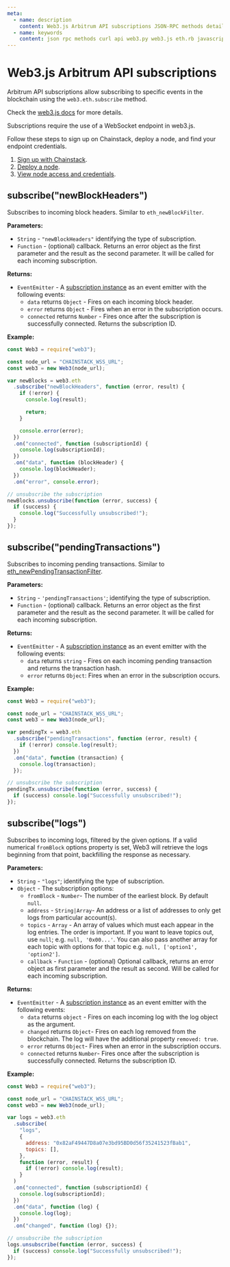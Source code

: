 ```yaml
---
meta:
  - name: description
    content: Web3.js Arbitrum API subscriptions JSON-RPC methods details and code examples.
  - name: keywords
    content: json rpc methods curl api web3.py web3.js eth.rb javascript python ruby Arbitrum
---
```


# Web3.js Arbitrum API subscriptions

Arbitrum API subscriptions allow subscribing to specific events in the blockchain using the `web3.eth.subscribe` method.

Check the [web3.js docs](https://web3js.readthedocs.io/en/v1.2.11/web3-eth-subscribe.html) for more details.

Subscriptions require the use of a WebSocket endpoint in web3.js.

Follow these steps to sign up on Chainstack, deploy a node, and find your endpoint credentials.

1. <a href="https://console.chainstack.com/user/account/create" target="_blank">Sign up with Chainstack</a>.
1. [Deploy a node](/platform/join-a-public-network#join-an-arbitrum-network).
1. [View node access and credentials](/platform/view-node-access-and-credentials).

## subscribe("newBlockHeaders")

Subscribes to incoming block headers. Similar to `eth_newBlockFilter`.

**Parameters:**

- `String` - `"newBlockHeaders"` identifying the type of subscription.
- `Function` - (optional) callback. Returns an error object as the first parameter and the result as the second parameter. It will be called for each incoming subscription.

**Returns:**

- `EventEmitter` - A [subscription instance](https://web3js.readthedocs.io/en/v1.2.11/web3-eth-subscribe.html#eth-subscription-return) as an event emitter with the following events:
  - `data` returns `Object` - Fires on each incoming block header.
  - `error` returns `Object` - Fires when an error in the subscription occurs.
  - `connected` returns `Number` - Fires once after the subscription is successfully connected. Returns the subscription ID.

**Example:**

```js
const Web3 = require("web3");

const node_url = "CHAINSTACK_WSS_URL";
const web3 = new Web3(node_url);

var newBlocks = web3.eth
  .subscribe("newBlockHeaders", function (error, result) {
    if (!error) {
      console.log(result);

      return;
    }

    console.error(error);
  })
  .on("connected", function (subscriptionId) {
    console.log(subscriptionId);
  })
  .on("data", function (blockHeader) {
    console.log(blockHeader);
  })
  .on("error", console.error);

// unsubscribe the subscription
newBlocks.unsubscribe(function (error, success) {
  if (success) {
    console.log("Successfully unsubscribed!");
  }
});
```

## subscribe("pendingTransactions")

Subscribes to incoming pending transactions. Similar to [eth_newPendingTransactionFilter](/api/arbitrum/eth_newpendingtransactionfilter).

**Parameters:**

- `String` - `'pendingTransactions'`; identifying the type of subscription.
- `Function` - (optional) callback. Returns an error object as the first parameter and the result as the second parameter. It will be called for each incoming subscription.

**Returns:**

- `EventEmitter` - A [subscription instance](https://web3js.readthedocs.io/en/v1.2.11/web3-eth-subscribe.html#eth-subscription-return) as an event emitter with the following events:
  - `data` returns `string` - Fires on each incoming pending transaction and returns the transaction hash.
  - `error` returns `Object`: Fires when an error in the subscription occurs.

**Example:**

```js
const Web3 = require("web3");

const node_url = "CHAINSTACK_WSS_URL";
const web3 = new Web3(node_url);

var pendingTx = web3.eth
  .subscribe("pendingTransactions", function (error, result) {
    if (!error) console.log(result);
  })
  .on("data", function (transaction) {
    console.log(transaction);
  });

// unsubscribe the subscription
pendingTx.unsubscribe(function (error, success) {
  if (success) console.log("Successfully unsubscribed!");
});
```

## subscribe("logs")

Subscribes to incoming logs, filtered by the given options. If a valid numerical `fromBlock` options property is set, Web3 will retrieve the logs beginning from that point, backfilling the response as necessary.

**Parameters:**

- `String` - `"logs"`; identifying the type of subscription.
- `Object` - The subscription options:
  - `fromBlock` - `Number`- The number of the earliest block. By default `null`.
  - `address` - `String|Array`- An address or a list of addresses to only get logs from particular account(s).
  - `topics` - `Array` - An array of values which must each appear in the log entries. The order is important. If you want to leave topics out, use `null`; e.g. `null, '0x00...'`. You can also pass another array for each topic with options for that topic e.g. `null, ['option1', 'option2']`.
  - `callback` - `Function` - (optional) Optional callback, returns an error object as first parameter and the result as second. Will be called for each incoming subscription.

**Returns:**

- `EventEmitter` - A [subscription instance](https://web3js.readthedocs.io/en/v1.2.11/web3-eth-subscribe.html#eth-subscription-return) as an event emitter with the following events:
  - `data` returns `object` - Fires on each incoming log with the log object as the argument.
  - `changed` returns `Object`- Fires on each log removed from the blockchain. The log will have the additional property `removed: true`.
  - `error` returns `Object`- Fires when an error in the subscription occurs.
  - `connected` returns `Number`- Fires once after the subscription is successfully connected. Returns the subscription ID.

**Example:**

```js
const Web3 = require("web3");

const node_url = "CHAINSTACK_WSS_URL";
const web3 = new Web3(node_url);

var logs = web3.eth
  .subscribe(
    "logs",
    {
      address: "0x82aF49447D8a07e3bd95BD0d56f35241523fBab1",
      topics: [],
    },
    function (error, result) {
      if (!error) console.log(result);
    }
  )
  .on("connected", function (subscriptionId) {
    console.log(subscriptionId);
  })
  .on("data", function (log) {
    console.log(log);
  })
  .on("changed", function (log) {});

// unsubscribe the subscription
logs.unsubscribe(function (error, success) {
  if (success) console.log("Successfully unsubscribed!");
});
```
